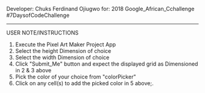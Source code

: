 Developer: Chuks Ferdinand Ojiugwo
for: 2018 Google_African_Cchallenge
#7DaysofCodeChallenge

---------------------------------------------------------------------------------
USER NOTE/INSTRUCTIONS
1. Execute the Pixel Art Maker Project App
2. Select the height Dimension of choice
3. Select the width Dimension of choice
4. Click "Submit_Me" button and expect the displayed grid as Dimensioned in 2 & 3 above
5. Pick the color of your choice from "colorPicker"
6. Click on any cell(s) to add the picked color in 5 above;.
